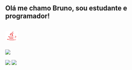## Olá me chamo Bruno, sou estudante e programador!



<div style="display: inline_block"><br>
  <img align="center" alt="Bru-Java" height="30" width="40" src="https://raw.githubusercontent.com/devicons/devicon/master/icons/java/java-plain.svg">
 


</div>
  
  ##
 
<div> 
 
  <a href="https://instagram.com/brunomirandabsm" target="_blank"><img src="https://img.shields.io/badge/-Instagram-%23E4405F?style=for-the-badge&logo=instagram&logoColor=white" target="_blank"></a>

  <a href = "mailto:brunomiranda.dev@gmail.com"><img src="https://img.shields.io/badge/-Gmail-%23333?style=for-the-badge&logo=gmail&logoColor=white" target="_blank"></a>
  <a href="https://www.linkedin.com/in/brunomirandabsm/" target="_blank"><img src="https://img.shields.io/badge/-LinkedIn-%230077B5?style=for-the-badge&logo=linkedin&logoColor=white" target="_blank"></a> 
  
 
  
</div>
